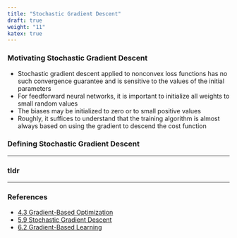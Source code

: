 ```yaml
---
title: "Stochastic Gradient Descent"
draft: true
weight: "11"
katex: true
---
```


### Motivating Stochastic Gradient Descent
- Stochastic gradient descent applied to nonconvex loss functions has no such convergence guarantee and is sensitive to the values of the initial parameters
- For feedforward neural networks, it is important to initialize all weights to small random values
- The biases may be initialized to zero or to small positive values
- Roughly, it suffices to understand that the training algorithm is almost always based on using the gradient to descend the cost function

### Defining Stochastic Gradient Descent

---

### tldr

---

### References
- [4.3 Gradient-Based Optimization](http://www.deeplearningbook.org/contents/numerical.html)
- [5.9 Stochastic Gradient Descent](http://www.deeplearningbook.org/contents/ml.html)
- [6.2 Gradient-Based Learning](http://www.deeplearningbook.org/contents/mlp.html#pf6)
